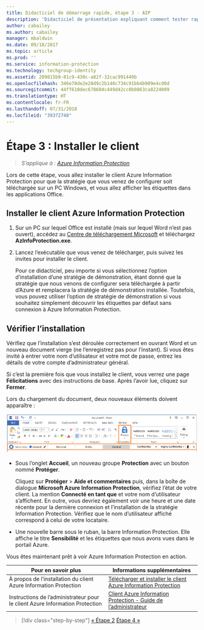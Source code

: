 ```yaml
---
title: Didacticiel de démarrage rapide, étape 3 - AIP
description: 'Didacticiel de présentation expliquant comment tester rapidement Azure Information Protection, étape 3 : installer le client.'
author: cabailey
ms.author: cabailey
manager: mbaldwin
ms.date: 09/18/2017
ms.topic: article
ms.prod: ''
ms.service: information-protection
ms.technology: techgroup-identity
ms.assetid: 209815b9-81c9-430c-a82f-32cac991449b
ms.openlocfilehash: 346e70de2e28d9c2b140c734c91bb4b909e4cd0d
ms.sourcegitcommit: 44ff610dec678604c449d42cc0b0863ca8224009
ms.translationtype: HT
ms.contentlocale: fr-FR
ms.lasthandoff: 07/31/2018
ms.locfileid: "39372748"
---
```

# <a name="step-3-install-the-client"></a>Étape 3 : Installer le client

>*S’applique à : [Azure Information Protection](https://azure.microsoft.com/pricing/details/information-protection)*

Lors de cette étape, vous allez installer le client Azure Information Protection pour que la stratégie que vous venez de configurer soit téléchargée sur un PC Windows, et vous allez afficher les étiquettes dans les applications Office.


## <a name="install-the-azure-information-protection-client"></a>Installer le client Azure Information Protection

1. Sur un PC sur lequel Office est installé (mais sur lequel Word n’est pas ouvert), accédez au [Centre de téléchargement Microsoft](https://www.microsoft.com/en-us/download/details.aspx?id=53018) et téléchargez **AzInfoProtection.exe**.
    
2. Lancez l’exécutable que vous venez de télécharger, puis suivez les invites pour installer le client.
    
    Pour ce didacticiel, peu importe si vous sélectionnez l’option d’installation d’une stratégie de démonstration, étant donné que la stratégie que nous venons de configurer sera téléchargée à partir d’Azure et remplacera la stratégie de démonstration installée. Toutefois, vous pouvez utiliser l’option de stratégie de démonstration si vous souhaitez simplement découvrir les étiquettes par défaut sans connexion à Azure Information Protection. 

## <a name="verify-the-installation"></a>Vérifier l’installation

Vérifiez que l’installation s’est déroulée correctement en ouvrant Word et un nouveau document vierge (ne l’enregistrez pas pour l’instant). Si vous êtes invité à entrer votre nom d’utilisateur et votre mot de passe, entrez les détails de votre compte d’administrateur général. 

Si c’est la première fois que vous installez le client, vous verrez une page **Félicitations** avec des instructions de base. Après l’avoir lue, cliquez sur **Fermer**.

Lors du chargement du document, deux nouveaux éléments doivent apparaître :

![Didacticiel de démarrage rapide Azure Information Protection Étape 3 : client installé](../media/word2016-calloutsv2.png)

- Sous l’onglet **Accueil**, un nouveau groupe **Protection** avec un bouton nommé **Protéger**.
    
    Cliquez sur **Protéger** > **Aide et commentaires** puis, dans la boîte de dialogue **Microsoft Azure Information Protection**, vérifiez l’état de votre client. La mention **Connecté en tant que** et votre nom d’utilisateur s’affichent. En outre, vous devriez également voir une heure et une date récente pour la dernière connexion et l’installation de la stratégie Information Protection. Vérifiez que le nom d’utilisateur affiché correspond à celui de votre locataire.

- Une nouvelle barre sous le ruban, la barre Information Protection. Elle affiche le titre **Sensibilité** et les étiquettes que nous avons vues dans le portail Azure. 

Vous êtes maintenant prêt à voir Azure Information Protection en action.

|Pour en savoir plus|Informations supplémentaires|
|--------------------------------|--------------------------|
|À propos de l’installation du client Azure Information Protection|[Télécharger et installer le client Azure Information Protection](../rms-client/install-client-app.md)|
|Instructions de l’administrateur pour le client Azure Information Protection|[Client Azure Information Protection - Guide de l’administrateur](../rms-client/client-admin-guide.md)|


>[!div class="step-by-step"]
[&#171; Étape 2](infoprotect-tutorial-step2.md)
[Étape 4 &#187;](infoprotect-tutorial-step4.md)

